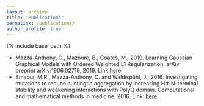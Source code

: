 ```yaml
---
layout: archive
title: "Publications"
permalink: /publications/
author_profile: true
---
```


{% include base_path %}
* Mazza-Anthony, C., Mazoure, B., Coates, M., 2019. Learning Gaussian Graphical Models with Ordered Weighted L1 Regularization. arXiv preprint arXiv:1906.02719, 2019. Link <u><a href="https://cmazzaanthony.github.io/files/1906.02719.pdf">here</a></u>.
* Smaoui, M.R., Mazza-Anthony, C. and Waldispühl, J., 2016. Investigating mutations to reduce huntingtin aggregation by increasing Htt-N-terminal stability and weakening interactions with PolyQ domain. Computational and mathematical methods in medicine, 2016. Link: <u><a href="https://cmazzaanthony.github.io/files/HuntingtinPaper.pdf">here</a></u>.
 